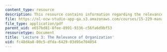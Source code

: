 ```yaml
---
content_type: resource
description: This resource contains information regarding the relevance of organization.
file: https://ol-ocw-studio-app-qa.s3.amazonaws.com/courses/15-229-managing-global-integration-spring-2012/fc48d4a800c5dfda642903d95e704054_MIT15_229S12_lec03.pdf
file_type: application/pdf
parent_uid: e657bd81-8fee-8991-9336-c56fa6d9bf53
resourcetype: Document
title: 'Lecture 3: The Relevance of Organization'
uid: fc48d4a8-00c5-dfda-6429-03d95e704054
---
```

